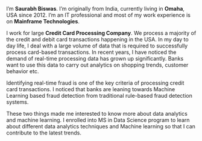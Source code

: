 I’m **Saurabh Biswas**. I’m originally from India, currently living in **Omaha**, USA since 2012. I’m an IT professional and most of my work experience is on **Mainframe Technologies**.

I work for large **Credit Card Processing Company**. We process a majority of the credit and debit card transactions happening in the USA. In my day to day life, I deal with a large volume of data that is required to successfully process card-based transactions. In recent years, I have noticed the demand of real-time processing data has grown up significantly. Banks want to use this data to carry out analytics on shopping trends, customer behavior etc.

Identifying real-time fraud is one of the key criteria of processing credit card transactions. I noticed that banks are leaning towards Machine Learning based fraud detection from traditional rule-based fraud detection systems.

These two things made me interested to know more about data analytics and machine learning. I enrolled into MS in Data Science program to learn about different data analytics techniques and Machine learning so that I can contribute to the latest trends.
